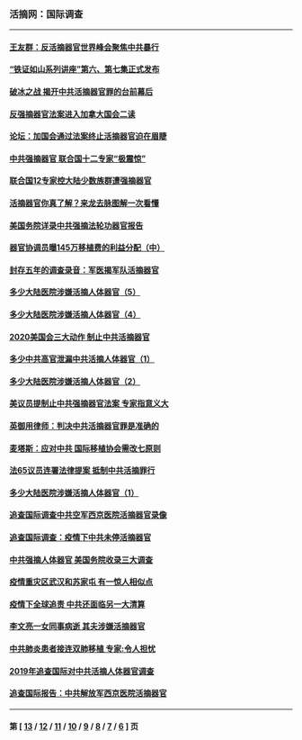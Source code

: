 ### 活摘网：国际调查
---
#### [王友群：反活摘器官世界峰会聚焦中共暴行](../../pages/nf5947/n13250738.md?02170430) 
#### [“铁证如山系列讲座”第六、第七集正式发布](../../pages/nf5947/n13106287.md?02170430) 
#### [破冰之战 揭开中共活摘器官罪的台前幕后](../../pages/nf5947/n13082457.md?02170430) 
#### [反强摘器官法案进入加拿大国会二读](../../pages/nf5947/n13033450.md?02170430) 
#### [论坛：加国会通过法案终止活摘器官迫在眉睫](../../pages/nf5947/n13029839.md?02170430) 
#### [中共强摘器官 联合国十二专家“极震惊”](../../pages/nf5947/n13024313.md?02170430) 
#### [联合国12专家控大陆少数族群遭强摘器官](../../pages/nf5947/n13023877.md?02170430) 
#### [活摘器官你真了解？来龙去脉图解一次看懂](../../pages/nf5947/n13013820.md?02170430) 
#### [美国务院详录中共强摘法轮功器官报告](../../pages/nf5947/n12944519.md?02170430) 
#### [器官协调员曝145万移植费的利益分配（中）](../../pages/nf5947/n12894547.md?02170430) 
#### [封存五年的调查录音：军医揭军队活摘器官](../../pages/nf5947/n12798692.md?02170430) 
#### [多少大陆医院涉嫌活摘人体器官（5）](../../pages/nf5947/n12768383.md?02170430) 
#### [多少大陆医院涉嫌活摘人体器官（4）](../../pages/nf5947/n12664434.md?02170430) 
#### [2020美国会三大动作 制止中共活摘器官](../../pages/nf5947/n12682004.md?02170430) 
#### [多少中共高官泄漏中共活摘人体器官（1）](../../pages/nf5947/n12671234.md?02170430) 
#### [多少大陆医院涉嫌活摘人体器官（2）](../../pages/nf5947/n12655589.md?02170430) 
#### [美议员提制止中共强摘器官法案 专家指意义大](../../pages/nf5947/n12630561.md?02170430) 
#### [英御用律师：判决中共活摘器官罪是准确的](../../pages/nf5947/n12580740.md?02170430) 
#### [麦塔斯：应对中共 国际移植协会需改七原则](../../pages/nf5947/n12514711.md?02170430) 
#### [法65议员连署法律提案 抵制中共活摘罪行](../../pages/nf5947/n12437047.md?02170430) 
#### [多少大陆医院涉嫌活摘人体器官（1）](../../pages/nf5947/n12414284.md?02170430) 
#### [追查国际调查中共空军西京医院活摘器官录像](../../pages/nf5947/n12348837.md?02170430) 
#### [追查国际调查：疫情下中共未停活摘器官](../../pages/nf5947/n12273415.md?02170430) 
#### [中共强摘人体器官 美国务院收录三大调查](../../pages/nf5947/n12181488.md?02170430) 
#### [疫情重灾区武汉和苏家屯 有一惊人相似点](../../pages/nf5947/n12150824.md?02170430) 
#### [疫情下全球追责 中共还面临另一大清算](../../pages/nf5947/n12070397.md?02170430) 
#### [李文亮一女同事病逝 其夫涉嫌活摘器官](../../pages/nf5947/n11957882.md?02170430) 
#### [中共肺炎患者接连双肺移植 专家:令人担忧](../../pages/nf5947/n11945516.md?02170430) 
#### [2019年追查国际对中共活摘人体器官调查](../../pages/nf5947/n11917733.md?02170430) 
#### [追查国际报告：中共解放军西京医院活摘器官](../../pages/nf5947/n11838359.md?02170430) 

---
#### 第 [ [13](./13.md?02170430) / [12](./12.md?02170430) / [11](./11.md?02170430) / [10](./10.md?02170430) / [9](./9.md?02170430) / [8](./8.md?02170430) / [7](./7.md?02170430) / [6](./6.md?02170430) ] 页
